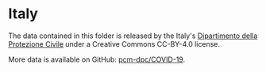 # Italy

The data contained in this folder is released by the Italy's [Dipartimento della Protezione Civile](http://www.protezionecivile.it) under a Creative Commons CC-BY-4.0 license.

More data is available on GitHub: [pcm-dpc/COVID-19](https://github.com/pcm-dpc/COVID-19).